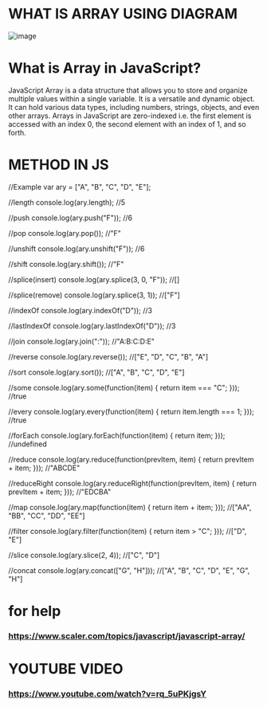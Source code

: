 # WHAT IS ARRAY USING DIAGRAM

![image](https://github.com/A-Wahab-Aamir/Array/assets/83786802/3ced9b50-b986-4756-a574-78f687d82b51)


# What is Array in JavaScript?
JavaScript Array is a data structure that allows you to store and organize multiple values within a single variable. It is a versatile and dynamic object. It can hold various data types, including numbers, strings, objects, and even other arrays. Arrays in JavaScript are zero-indexed i.e. the first element is accessed with an index 0, the second element with an index of 1, and so forth.



# METHOD IN JS

//Example
var ary = ["A", "B", "C", "D", "E"];

//length
console.log(ary.length); //5

//push
console.log(ary.push("F")); //6

//pop
console.log(ary.pop()); //"F"

//unshift
console.log(ary.unshift("F")); //6

//shift
console.log(ary.shift()); //"F"

//splice(insert)
console.log(ary.splice(3, 0, "F")); //[]

//splice(remove)
console.log(ary.splice(3, 1)); //["F"]

//indexOf
console.log(ary.indexOf("D")); //3

//lastIndexOf
console.log(ary.lastIndexOf("D")); //3

//join
console.log(ary.join(":")); //"A:B:C:D:E"

//reverse
console.log(ary.reverse()); //["E", "D", "C", "B", "A"]

//sort
console.log(ary.sort()); //["A", "B", "C", "D", "E"]

//some
console.log(ary.some(function(item) {
	return item === "C";
})); //true

//every
console.log(ary.every(function(item) {
	return item.length === 1;
})); //true

//forEach
console.log(ary.forEach(function(item) {
	return item;
})); //undefined

//reduce
console.log(ary.reduce(function(prevItem, item) {
	return prevItem + item;
})); //"ABCDE"

//reduceRight
console.log(ary.reduceRight(function(prevItem, item) {
	return prevItem + item;
})); //"EDCBA"

//map
console.log(ary.map(function(item) {
	return item + item;
})); //["AA", "BB", "CC", "DD", "EE"]

//filter
console.log(ary.filter(function(item) {
	return item > "C";
})); //["D", "E"]

//slice
console.log(ary.slice(2, 4)); //["C", "D"]

//concat
console.log(ary.concat(["G", "H"])); //["A", "B", "C", "D", "E", "G", "H"]

# for help
### https://www.scaler.com/topics/javascript/javascript-array/

# YOUTUBE VIDEO
### https://www.youtube.com/watch?v=rq_5uPKjgsY
